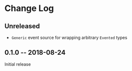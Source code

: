 # Change Log

## Unreleased

- `Generic` event source for wrapping arbitrary `Evented` types

## 0.1.0 -- 2018-08-24

Initial release
